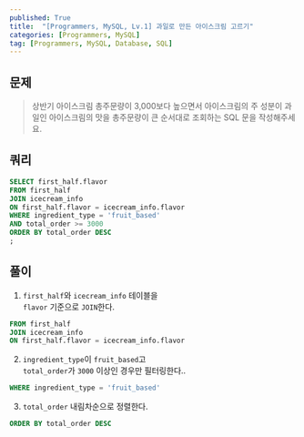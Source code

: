 ```yaml
---
published: True
title:  "[Programmers, MySQL, Lv.1] 과일로 만든 아이스크림 고르기"
categories: [Programmers, MySQL]
tag: [Programmers, MySQL, Database, SQL]
---
```


## 문제

> 상반기 아이스크림 총주문량이 3,000보다 높으면서 아이스크림의 주 성분이 과일인 아이스크림의 맛을 총주문량이 큰 순서대로 조회하는 SQL 문을 작성해주세요.

## 쿼리

```sql
SELECT first_half.flavor
FROM first_half 
JOIN icecream_info
ON first_half.flavor = icecream_info.flavor
WHERE ingredient_type = 'fruit_based'
AND total_order >= 3000
ORDER BY total_order DESC
;
```

## 풀이

1. ```first_half```와 ```icecream_info``` 테이블을  
```flavor``` 기준으로 ```JOIN```한다.  
```sql
FROM first_half
JOIN icecream_info 
ON first_half.flavor = icecream_info.flavor
```

2. ```ingredient_type```이 ```fruit_based```고  
```total_order```가 ```3000``` 이상인 경우만 필터링한다..   
```sql
WHERE ingredient_type = 'fruit_based'
```

3. ```total_order``` 내림차순으로 정렬한다.  
```sql
ORDER BY total_order DESC
```